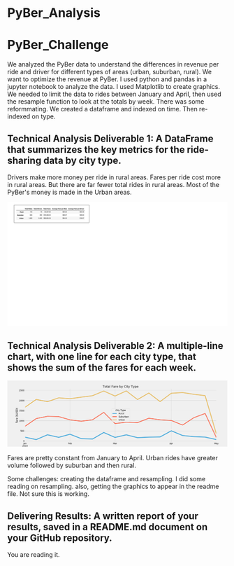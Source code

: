 # PyBer_Analysis
# PyBer_Challenge

We analyzed the PyBer data to understand the differences in revenue per ride and driver for different types of areas (urban, suburban, 
rural).  We want to optimize the revenue at PyBer.
I used python and pandas in a jupyter notebook to analyze the data.  I used Matplotlib to create graphics.  We needed to limit the data to rides between January
and April, then used the resample function to look at the totals by week.
There was some reformmating.  We created a dataframe and indexed on time.  Then re-indexed on type.

## Technical Analysis Deliverable 1: A DataFrame that summarizes the key metrics for the ride-sharing data by city type.

Drivers make more money per ride in rural areas.  Fares per ride cost more in rural areas.  But there are far fewer total rides in rural areas.
Most of the PyBer's money is made in the Urban areas.

![](PyBerFinalDataFrame.png)

## Technical Analysis Deliverable 2: A multiple-line chart, with one line for each city type, that shows the sum of the fares for each week.

![](Challenge_fare_summary.png)

Fares are pretty constant from January to April.  Urban rides have greater volume followed by suburban and then rural.


Some challenges:  creating the dataframe and resampling.  I did some reading on resampling.  also, getting the graphics to appear in
the readme file.  Not sure this is working.

## Delivering Results: A written report of your results, saved in a README.md document on your GitHub repository.
You are reading it.
 
